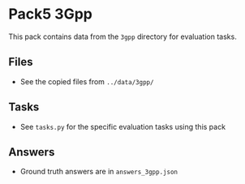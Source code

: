 # Pack5 3Gpp

This pack contains data from the `3gpp` directory for evaluation tasks.

## Files
- See the copied files from `../data/3gpp/`

## Tasks
- See `tasks.py` for the specific evaluation tasks using this pack

## Answers
- Ground truth answers are in `answers_3gpp.json`
